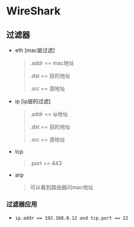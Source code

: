 <!-- 
title: WireShark入门
sort: 
--> 
# WireShark

## 过滤器

- eth	[mac层过滤]

  > .addr == mac地址
  >
  > .dst == 目的地址
  >
  > .src == 源地址

- ip    [ip层的过滤]

  > .addr == ip地址
  >
  > .dst == 目的地址
  >
  > .src == 源地址

- tcp

  > .port == 443

- arp

  > 可以看到路由器问mac地址

### 过滤器应用

- `ip.addr == 192.168.0.12 and tcp.port == 22`